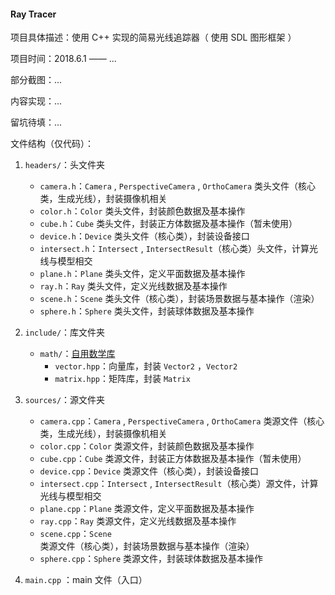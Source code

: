 #### Ray Tracer

项目具体描述：使用 C++ 实现的简易光线追踪器（ 使用 SDL 图形框架 ）

项目时间：2018.6.1 —— ...

部分截图：...

内容实现：...

留坑待填：...

文件结构（仅代码）：

1. `headers/`：头文件夹
    + `camera.h`：`Camera` , `PerspectiveCamera` , `OrthoCamera` 类头文件（核心类，生成光线），封装摄像机相关
    + `color.h`：`Color` 类头文件，封装颜色数据及基本操作
    + `cube.h`：`Cube` 类头文件，封装正方体数据及基本操作（暂未使用）
    + `device.h`：`Device` 类头文件（核心类），封装设备接口
    + `intersect.h`：`Intersect` , `IntersectResult`（核心类）头文件，计算光线与模型相交
    + `plane.h`：`Plane` 类头文件，定义平面数据及基本操作
    + `ray.h`：`Ray` 类头文件，定义光线数据及基本操作
    + `scene.h`：`Scene` 类头文件（核心类），封装场景数据与基本操作（渲染）
    + `sphere.h`：`Sphere` 类头文件，封装球体数据及基本操作
2. `include/`：库文件夹
    + `math/`：[自用数学库](https://github.com/KsGin/Math-Lib)
        + `vector.hpp`：向量库，封装 `Vector2` ，`Vector2`
        + `matrix.hpp`：矩阵库，封装 `Matrix`
3. `sources/`：源文件夹
    + `camera.cpp`：`Camera` , `PerspectiveCamera` , `OrthoCamera` 类源文件（核心类，生成光线），封装摄像机相关
    + `color.cpp`：`Color` 类源文件，封装颜色数据及基本操作
    + `cube.cpp`：`Cube` 类源文件，封装正方体数据及基本操作（暂未使用）
    + `device.cpp`：`Device` 类源文件（核心类），封装设备接口
    + `intersect.cpp`：`Intersect` , `IntersectResult`（核心类）源文件，计算光线与模型相交
    + `plane.cpp`：`Plane` 类源文件，定义平面数据及基本操作
    + `ray.cpp`：`Ray` 类源文件，定义光线数据及基本操作
    + `scene.cpp`：`Scene` 类源文件（核心类），封装场景数据与基本操作（渲染）
    + `sphere.cpp`：`Sphere` 类源文件，封装球体数据及基本操作

4. `main.cpp` ：main 文件（入口）



